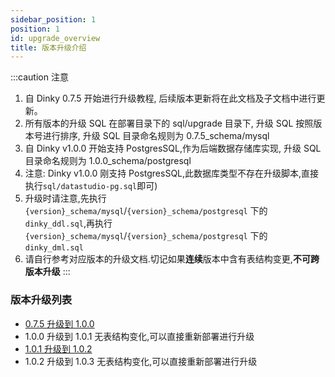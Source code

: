 ```yaml
---
sidebar_position: 1
position: 1
id: upgrade_overview
title: 版本升级介绍
---
```


:::caution 注意
1. 自 Dinky 0.7.5 开始进行升级教程, 后续版本更新将在此文档及子文档中进行更新。
2. 所有版本的升级 SQL 在部署目录下的 sql/upgrade 目录下, 升级 SQL 按照版本号进行排序, 升级 SQL 目录命名规则为 0.7.5_schema/mysql
3. 自 Dinky v1.0.0 开始支持 PostgresSQL,作为后端数据存储库实现, 升级 SQL 目录命名规则为 1.0.0_schema/postgresql
4. 注意: Dinky v1.0.0 刚支持 PostgresSQL,此数据库类型不存在升级脚本,直接执行`sql/datastudio-pg.sql`即可)
5. 升级时请注意,先执行 `{version}_schema/mysql`/`{version}_schema/postgresql` 下的 `dinky_ddl.sql`,再执行 `{version}_schema/mysql`/`{version}_schema/postgresql` 下的 `dinky_dml.sql`
6. 请自行参考对应版本的升级文档.切记如果**连续**版本中含有表结构变更,**不可跨版本升级**
:::

### 版本升级列表

- [0.7.5 升级到 1.0.0](upgrade_075to100)
- 1.0.0 升级到 1.0.1 无表结构变化,可以直接重新部署进行升级
- [1.0.1 升级到 1.0.2](upgrade_101to102)
- 1.0.2 升级到 1.0.3 无表结构变化,可以直接重新部署进行升级
